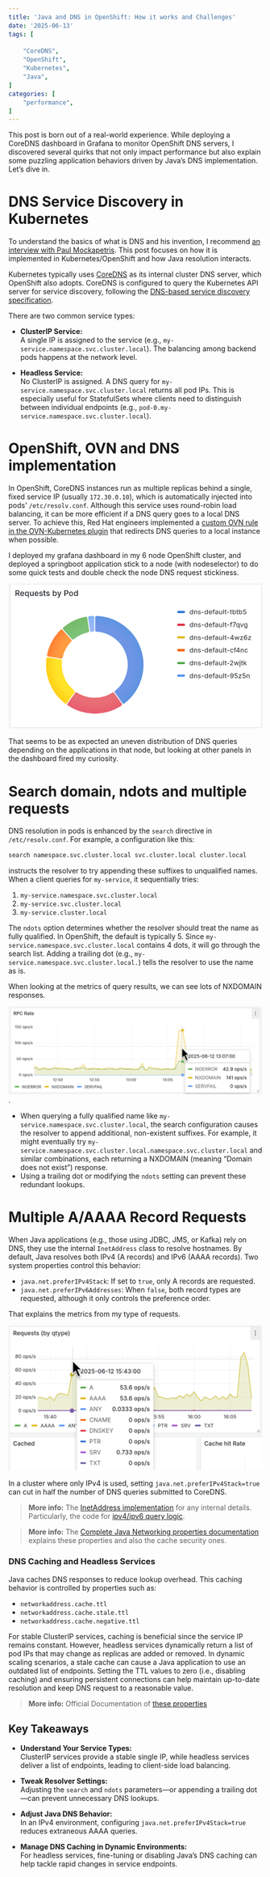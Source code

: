 ```yaml
---
title: 'Java and DNS in OpenShift: How it works and Challenges'
date: '2025-06-13'
tags: [

    "CoreDNS",
    "OpenShift",
    "Kubernetes",
    "Java",
]
categories: [
    "performance",
]
---
```

This post is born out of a real-world experience. While deploying a CoreDNS dashboard in Grafana to monitor OpenShift DNS servers, I discovered several quirks that not only impact performance but also explain some puzzling application behaviors driven by Java’s DNS implementation. Let’s dive in.

# DNS Service Discovery in Kubernetes

To understand the basics of what is DNS and his invention, I recommend [an interview with Paul Mockapetris](https://www.youtube.com/watch?v=MJBVELNKBjM). This post focuses on how it is implemented in Kubernetes/OpenShift and how Java resolution interacts.

Kubernetes typically uses [CoreDNS](https://coredns.io/) as its internal cluster DNS server, which OpenShift also adopts. CoreDNS is configured to query the Kubernetes API server for service discovery, following the [DNS-based service discovery specification](https://github.com/kubernetes/dns/blob/master/docs/specification.md).

There are two common service types:

- **ClusterIP Service:**  
  A single IP is assigned to the service (e.g., `my-service.namespace.svc.cluster.local`). The balancing among backend pods happens at the network level.
  
- **Headless Service:**  
  No ClusterIP is assigned. A DNS query for `my-service.namespace.svc.cluster.local` returns all pod IPs. This is especially useful for StatefulSets where clients need to distinguish between individual endpoints (e.g., `pod-0.my-service.namespace.svc.cluster.local`).

# OpenShift, OVN and DNS implementation

In OpenShift, CoreDNS instances run as multiple replicas behind a single, fixed service IP (usually `172.30.0.10`), which is automatically injected into pods’ `/etc/resolv.conf`. Although this service uses round-robin load balancing, it can be more efficient if a DNS query goes to a local DNS server. To achieve this, Red Hat engineers implemented a [custom OVN rule in the OVN-Kubernetes plugin](https://github.com/openshift/ovn-kubernetes/blob/release-4.18/go-controller/pkg/ovn/controller/services/lb_config.go#L251-L253) that redirects DNS queries to a local instance when possible.

I deployed my grafana dashboard in my 6 node OpenShift cluster, and deployed a springboot application stick to a node (with nodeselector) to do some quick tests and double check the node DNS request stickiness.

![DNS requests per Host](images/dns-per-host.png) 

That seems to be as expected an uneven distribution of DNS queries depending on the applications in that node, but looking at other panels in the dashboard fired my curiosity.


# Search domain, ndots and multiple requests

DNS resolution in pods is enhanced by the `search` directive in `/etc/resolv.conf`. For example, a configuration like this:

```bash
search namespace.svc.cluster.local svc.cluster.local cluster.local
```

instructs the resolver to try appending these suffixes to unqualified names. When a client queries for `my-service`, it sequentially tries:

1. `my-service.namespace.svc.cluster.local`
2. `my-service.svc.cluster.local`
3. `my-service.cluster.local`

The `ndots` option determines whether the resolver should treat the name as fully qualified. In OpenShift, the default is typically 5. Since `my-service.namespace.svc.cluster.local` contains 4 dots, it will go through the search list. Adding a trailing dot (e.g., `my-service.namespace.svc.cluster.local.`) tells the resolver to use the name as is.

When looking at the metrics of query results, we can see lots of NXDOMAIN responses.

![DNS results](images/nxdomain.png). 

- When querying a fully qualified name like `my-service.namespace.svc.cluster.local`, the search configuration causes the resolver to append additional, non-existent suffixes. For example, it might eventually try `my-service.namespace.svc.cluster.local.namespace.svc.cluster.local` and similar combinations, each returning a NXDOMAIN (meaning “Domain does not exist”) response.
- Using a trailing dot or modifying the `ndots` setting can prevent these redundant lookups.

# Multiple A/AAAA Record Requests

When Java applications (e.g., those using JDBC, JMS, or Kafka) rely on DNS, they use the internal `InetAddress` class to resolve hostnames. By default, Java resolves both IPv4 (A records) and IPv6 (AAAA records). Two system properties control this behavior:

- `java.net.preferIPv4Stack`: If set to `true`, only A records are requested.
- `java.net.preferIPv6Addresses`: When `false`, both record types are requested, although it only controls the preference order.

That explains the metrics from my type of requests.

![AAAA Records](images/AAAA.png)

In a cluster where only IPv4 is used, setting `java.net.preferIPv4Stack=true` can cut in half the number of DNS queries submitted to CoreDNS.

> **More info:** The [InetAddress implementation](https://github.com/openjdk/jdk/blob/jdk-21-ga/src/java.base/share/classes/java/net/InetAddress.java) for any internal details. Particularly, the code for [ipv4/ipv6 query logic](https://github.com/openjdk/jdk/blob/jdk-21-ga/src/java.base/share/classes/java/net/InetAddress.java#L395-L427).

> **More info:** The [Complete Java Networking properties documentation](https://docs.oracle.com/en/java/javase/21/docs/api/java.base/java/net/doc-files/net-properties.html) explains these properties and also the cache security ones.

### DNS Caching and Headless Services

Java caches DNS responses to reduce lookup overhead. This caching behavior is controlled by properties such as:

- `networkaddress.cache.ttl`
- `networkaddress.cache.stale.ttl`
- `networkaddress.cache.negative.ttl`

For stable ClusterIP services, caching is beneficial since the service IP remains constant. However, headless services dynamically return a list of pod IPs that may change as replicas are added or removed. In dynamic scaling scenarios, a stale cache can cause a Java application to use an outdated list of endpoints. Setting the TTL values to zero (i.e., disabling caching) and ensuring persistent connections can help maintain up-to-date resolution and keep DNS request to a reasonable value.

> **More info:** Official Documentation of [these properties](https://docs.oracle.com/en/java/javase/21/docs/api/java.base/java/net/doc-files/net-properties) 

## Key Takeaways

- **Understand Your Service Types:**  
  ClusterIP services provide a stable single IP, while headless services deliver a list of endpoints, leading to client-side load balancing.
  
- **Tweak Resolver Settings:**  
  Adjusting the `search` and `ndots` parameters—or appending a trailing dot—can prevent unnecessary DNS lookups.
  
- **Adjust Java DNS Behavior:**  
  In an IPv4 environment, configuring `java.net.preferIPv4Stack=true` reduces extraneous AAAA queries.
  
- **Manage DNS Caching in Dynamic Environments:**  
  For headless services, fine-tuning or disabling Java’s DNS caching can help tackle rapid changes in service endpoints.

